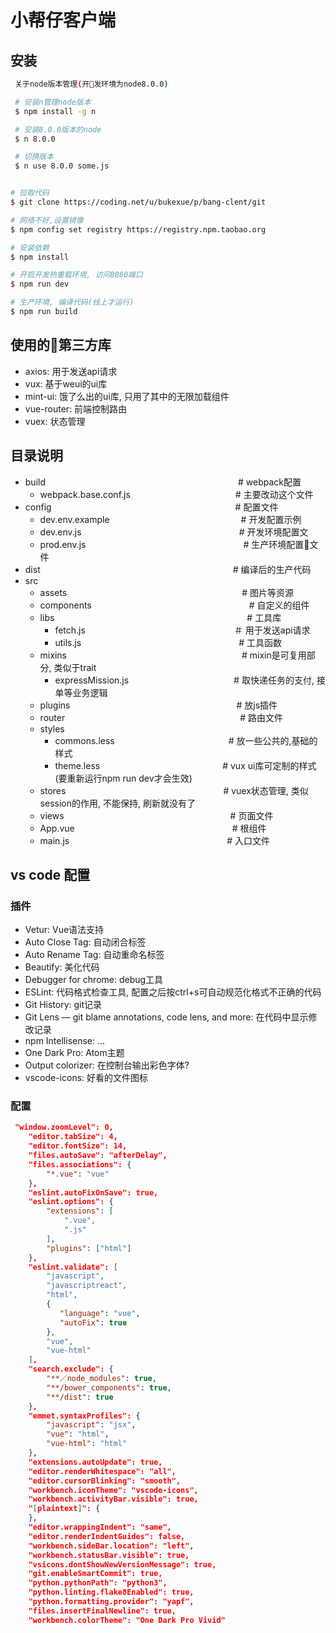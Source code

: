 # 小帮仔客户端

## 安装

```bash
 关于node版本管理(开发环境为node8.0.0)

 # 安装n管理node版本
 $ npm install -g n

 # 安装8.0.0版本的node
 $ n 8.0.0

 # 切换版本
 $ n use 8.0.0 some.js
```

``` bash

# 拉取代码
$ git clone https://coding.net/u/bukexue/p/bang-clent/git

# 网络不好,设置镜像
$ npm config set registry https://registry.npm.taobao.org 

# 安装依赖
$ npm install

# 开启开发热重载环境, 访问8080端口
$ npm run dev

# 生产环境, 编译代码(线上才运行)
$ npm run build

```

## 使用的第三方库

* axios: 用于发送api请求
* vux: 基于weui的ui库
* mint-ui: 饿了么出的ui库, 只用了其中的无限加载组件
* vue-router: 前端控制路由
* vuex: 状态管理

## 目录说明

- build　　　　　　　　　　　　　　　　　　　　　　# webpack配置
  - webpack.base.conf.js　　　　　　　　　　　　# 主要改动这个文件
- config　　　　　　　　　　　　　　　　　　　　　# 配置文件
  - dev.env.example　　　　　　　　　　　　　　　# 开发配置示例
  - dev.env.js　　　　　　　　　　　　　　　　　　# 开发环境配置文
  - prod.env.js　　　　　　　　　　　　　　　　　　# 生产环境配置文件
- dist　　　　　　　　　　　　　　　　　　　　　　# 编译后的生产代码
- src
  - assets　　　　　　　　　　　　　　　　　　　　# 图片等资源
  - components　　　　　　　　　　　　　　　　　　# 自定义的组件
  - libs　　　　　　　　　　　　　　　　　　　　　　# 工具库
    - fetch.js　　　　　　　　　　　　　　　　　＃ 用于发送api请求
    - utils.js　　　　　　　　　　　　　　　　　　# 工具函数
  - mixins　　　　　　　　　　　　　　　　　　　　# mixin是可复用部分, 类似于trait
    - expressMission.js　　　　　　　　　　　　# 取快递任务的支付, 接单等业务逻辑
  - plugins　　　　　　　　　　　　　　　　　　　# 放js插件
  - router　　　　　　　　　　　　　　　　　　　　# 路由文件
  - styles
    - commons.less　　　　　　　　　　　　　# 放一些公共的,基础的样式
    - theme.less　　　　　　　　　　　　　　# vux ui库可定制的样式(要重新运行npm run dev才会生效)
  - stores　　　　　　　　　　　　　　　　　　# vuex状态管理, 类似session的作用, 不能保持, 刷新就没有了
  - views　　　　　　　　　　　　　　　　　　　# 页面文件
  - App.vue　　　　　　　　　　　　　　　　　　# 根组件
  - main.js　　　　　　　　　　　　　　　　　　# 入口文件

## vs code 配置

### 插件

* Vetur: Vue语法支持
* Auto Close Tag: 自动闭合标签
* Auto Rename Tag: 自动重命名标签
* Beautify: 美化代码
* Debugger for chrome: debug工具
* ESLint: 代码格式检查工具, 配置之后按ctrl+s可自动规范化格式不正确的代码
* Git History: git记录
* Git Lens — git blame annotations, code lens, and more: 在代码中显示修改记录
* npm Intellisense: ...
* One Dark Pro: Atom主题
* Output colorizer: 在控制台输出彩色字体?
* vscode-icons: 好看的文件图标

### 配置

```json
 "window.zoomLevel": 0,
    "editor.tabSize": 4,
    "editor.fontSize": 14,
    "files.autoSave": "afterDelay",
    "files.associations": {
        "*.vue": "vue"
    },
    "eslint.autoFixOnSave": true,
    "eslint.options": {
        "extensions": [
            ".vue",
            ".js"
        ],
        "plugins": ["html"]
    },
    "eslint.validate": [
        "javascript",
        "javascriptreact",
        "html",
        { 
           "language": "vue", 
           "autoFix": true 
        },
        "vue",
        "vue-html"
    ],
    "search.exclude": {
        "**／node_modules": true,
        "**/bower_components": true,
        "**/dist": true
    },
    "emmet.syntaxProfiles": {
        "javascript": "jsx",
        "vue": "html",
        "vue-html": "html"
    },
    "extensions.autoUpdate": true,
    "editor.renderWhitespace": "all",
    "editor.cursorBlinking": "smooth",
    "workbench.iconTheme": "vscode-icons",
    "workbench.activityBar.visible": true,
    "[plaintext]": {
    },   
    "editor.wrappingIndent": "same",
    "editor.renderIndentGuides": false,
    "workbench.sideBar.location": "left",
    "workbench.statusBar.visible": true,
    "vsicons.dontShowNewVersionMessage": true,
    "git.enableSmartCommit": true,
    "python.pythonPath": "python3",
    "python.linting.flake8Enabled": true,
    "python.formatting.provider": "yapf",
    "files.insertFinalNewline": true,
    "workbench.colorTheme": "One Dark Pro Vivid"
```

